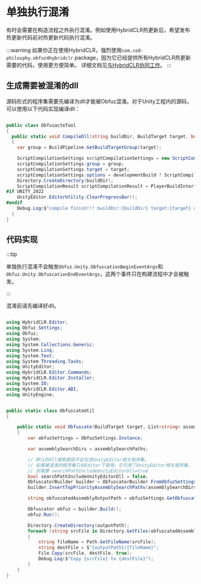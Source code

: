 # 单独执行混淆

有时会需要在构造流程之外执行混淆。例如使用HybridCLR热更新后，希望发布热更新代码前对热更新代码执行混淆。

:::warning
如果你正在使用HybridCLR，强烈使用`com.cod-philosphy.obfuz4hybridclr` package，因为它已经提供所有HybridCLR热更新需要的代码，使用更方便简单。
详细文档见[与HybridCLR协同工作](./hybridclr/work-with-hybridclr)。
:::

## 生成需要被混淆的dll

源码形式的程序集需要先编译为dll才能被Obfuz混淆。对于Unity工程内的源码，可以使用以下代码实现编译dll：

```csharp

public class ObfusacteTool
{
  public static void CompileDll(string buildDir, BuildTarget target, bool developmentBuild)
  {
    var group = BuildPipeline.GetBuildTargetGroup(target);

    ScriptCompilationSettings scriptCompilationSettings = new ScriptCompilationSettings();
    scriptCompilationSettings.group = group;
    scriptCompilationSettings.target = target;
    scriptCompilationSettings.options = developmentBuild ? ScriptCompilationOptions.DevelopmentBuild : ScriptCompilationOptions.None;
    Directory.CreateDirectory(buildDir);
    ScriptCompilationResult scriptCompilationResult = PlayerBuildInterface.CompilePlayerScripts(scriptCompilationSettings, buildDir);
#if UNITY_2022
    UnityEditor.EditorUtility.ClearProgressBar();
#endif
    Debug.Log($"compile finish!!! buildDir:{buildDir} target:{target} development:{developmentBuild}");
  }
}
```

## 代码实现

:::tip

单独执行混淆不会触发`Obfuz.Unity.ObfuscationBeginEventArgs`和`Obfuz.Unity.ObfuscationEndEventArgs`，这两个事件只在构建流程中才会被触发。

:::

混淆前请先编译好dll。

```csharp

using HybridCLR.Editor;
using Obfuz.Settings;
using Obfuz;
using System;
using System.Collections.Generic;
using System.Linq;
using System.Text;
using System.Threading.Tasks;
using UnityEditor;
using HybridCLR.Editor.Commands;
using HybridCLR.Editor.Installer;
using System.IO;
using HybridCLR.Editor.ABI;
using UnityEngine;


public static class ObfuscateUtil
{

    public static void Obfuscate(BuildTarget target, List<string> assemblySearchPaths, string outputPath)
    {
        var obfuzSettings = ObfuzSettings.Instance;

        var assemblySearchDirs = assemblySearchPaths;

        // 默认的dll搜索路径不会包含UnityEditor相关程序集。
        // 如果被混淆的程序集只在Editor下使用，它引用了UnityEditor相关程序集，
        // 则需要 searchPathIncludeUnityEditorDll=true
        bool searchPathIncludeUnityEditorDll = false;
        ObfuscatorBuilder builder = ObfuscatorBuilder.FromObfuzSettings(obfuzSettings, target, true, searchPathIncludeUnityEditorDll);
        builder.InsertTopPriorityAssemblySearchPaths(assemblySearchDirs);

        string obfuscatedAssemblyOutputPath = obfuzSettings.GetObfuscatedAssemblyOutputPath(target);

        Obfuscator obfuz = builder.Build();
        obfuz.Run();

        Directory.CreateDirectory(outputPath);
        foreach (string srcFile in Directory.GetFiles(obfuscatedAssemblyOutputPath, "*.dll"))
        {
            string fileName = Path.GetFileName(srcFile);
            string destFile = $"{outputPath}/{fileName}";
            File.Copy(srcFile, destFile, true);
            Debug.Log($"Copy {srcFile} to {destFile}");
        }
    }
}


```
